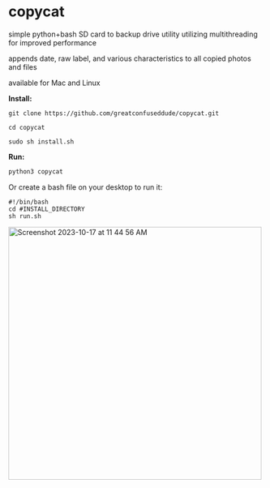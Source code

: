 # copycat

simple python+bash SD card to backup drive utility utilizing multithreading for improved performance

appends date, raw label, and various characteristics to all copied photos and files


available for Mac and Linux


**Install:**

```
git clone https://github.com/greatconfuseddude/copycat.git
```
```
cd copycat
```
```
sudo sh install.sh
```

**Run:**

```python
python3 copycat
```



Or create a bash file on your desktop to run it:

```
#!/bin/bash
cd #INSTALL_DIRECTORY
sh run.sh
```



<img width="499" alt="Screenshot 2023-10-17 at 11 44 56 AM" src="https://github.com/greatconfuseddude/copycat/assets/33528796/c9414d46-ecfa-4e5e-b0f5-360b46144485">
